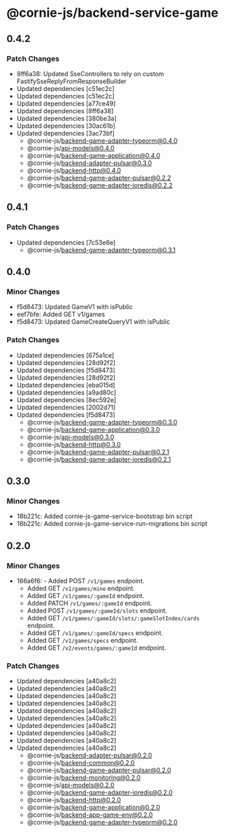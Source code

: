 # @cornie-js/backend-service-game

## 0.4.2

### Patch Changes

- 8ff6a38: Updated SseControllers to rely on custom FastifySseReplyFromResponseBuilder
- Updated dependencies [c51ec2c]
- Updated dependencies [c51ec2c]
- Updated dependencies [a77ce49]
- Updated dependencies [8ff6a38]
- Updated dependencies [380be3a]
- Updated dependencies [30ac61b]
- Updated dependencies [3ac73bf]
  - @cornie-js/backend-game-adapter-typeorm@0.4.0
  - @cornie-js/api-models@0.4.0
  - @cornie-js/backend-game-application@0.4.0
  - @cornie-js/backend-adapter-pulsar@0.3.0
  - @cornie-js/backend-http@0.4.0
  - @cornie-js/backend-game-adapter-pulsar@0.2.2
  - @cornie-js/backend-game-adapter-ioredis@0.2.2

## 0.4.1

### Patch Changes

- Updated dependencies [7c53e6e]
  - @cornie-js/backend-game-adapter-typeorm@0.3.1

## 0.4.0

### Minor Changes

- f5d8473: Updated GameV1 with isPublic
- eef7bfe: Added GET v1/games
- f5d8473: Updated GameCreateQueryV1 with isPublic

### Patch Changes

- Updated dependencies [675a1ce]
- Updated dependencies [28d92f2]
- Updated dependencies [f5d8473]
- Updated dependencies [28d92f2]
- Updated dependencies [eba015d]
- Updated dependencies [a9ad80c]
- Updated dependencies [8ec592e]
- Updated dependencies [2002d71]
- Updated dependencies [f5d8473]
  - @cornie-js/backend-game-adapter-typeorm@0.3.0
  - @cornie-js/backend-game-application@0.3.0
  - @cornie-js/api-models@0.3.0
  - @cornie-js/backend-http@0.3.0
  - @cornie-js/backend-game-adapter-pulsar@0.2.1
  - @cornie-js/backend-game-adapter-ioredis@0.2.1

## 0.3.0

### Minor Changes

- 18b221c: Added cornie-js-game-service-bootstrap bin script
- 18b221c: Added cornie-js-game-service-run-migrations bin script

## 0.2.0

### Minor Changes

- 166a6f6: - Added POST `/v1/games` endpoint.
  - Added GET `/v1/games/mine` endpoint.
  - Added GET `/v1/games/:gameId` endpoint.
  - Added PATCH `/v1/games/:gameId` endpoint.
  - Added POST `/v1/games/:gameId/slots` endpoint.
  - Added GET `/v1/games/:gameId/slots/:gameSlotIndex/cards` endpoint.
  - Added GET `/v1/games/:gameId/specs` endpoint.
  - Added GET `/v1/games/specs` endpoint.
  - Added GET `/v2/events/games/:gameId` endpoint.

### Patch Changes

- Updated dependencies [a40a8c2]
- Updated dependencies [a40a8c2]
- Updated dependencies [a40a8c2]
- Updated dependencies [a40a8c2]
- Updated dependencies [a40a8c2]
- Updated dependencies [a40a8c2]
- Updated dependencies [a40a8c2]
- Updated dependencies [a40a8c2]
- Updated dependencies [a40a8c2]
- Updated dependencies [a40a8c2]
  - @cornie-js/backend-adapter-pulsar@0.2.0
  - @cornie-js/backend-common@0.2.0
  - @cornie-js/backend-game-adapter-pulsar@0.2.0
  - @cornie-js/backend-monitoring@0.2.0
  - @cornie-js/api-models@0.2.0
  - @cornie-js/backend-game-adapter-ioredis@0.2.0
  - @cornie-js/backend-http@0.2.0
  - @cornie-js/backend-game-application@0.2.0
  - @cornie-js/backend-app-game-env@0.2.0
  - @cornie-js/backend-game-adapter-typeorm@0.2.0
